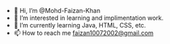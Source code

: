 - 👋 Hi, I’m @Mohd-Faizan-Khan
- 👀 I’m interested in learning and implimentation work.
- 🌱 I’m currently learning Java, HTML, CSS, etc.
- 📫 How to reach me faizan10072002@gmail.com

<!---
Mohd-Faizan-Khan/Mohd-Faizan-Khan is a ✨ special ✨ repository because its `README.md` (this file) appears on your GitHub profile.
You can click the Preview link to take a look at your changes.
--->
